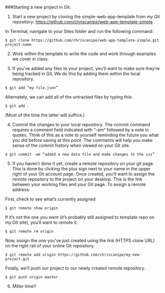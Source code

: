 

###Starting a new project in Git.


 1. Start a new project by cloning the simple-web-app-template from my Git repository:
 https://github.com/chriscanipe/web-app-template-simple

 In Terminal, navigate to your Sites folder and run the following command:
 ```
 $ git clone https://github.com/chriscanipe/web-app-template-simple.git project-name
 ```


 2. Work within the template to write the code and work through examples we cover in class.

 3. If you’ve added any files to your project, you’ll want to make sure they’re being tracked in Git. We do this by adding them  within the local repository.

 ```
 $ git add “my-file.json”
 ```
 Alternately, we can add all of the untracked files by typing this:
 ```
 $ git add .
 ```
 (Most of the time the latter will suffice.)


 4. Commit the changes to your local repository. The commit command requires a comment field indicated with “-am” followed by a note in quotes. Think of this as a note to yourself reminding the future you what you did before saving at this point. The comments will help you make sense of the commit history when viewed on your Git site.
 ```
 $ git commit -am “added a new data file and made changes to the css”
 ```

 5. If you haven’t done it yet, create a remote repository on your git page. This is done by clicking the plus sign next to your name in the upper right of your Git account page. Once created, you’ll want to assign the remote repository to the project on your desktop. This is the link between your working files and your Git page. To assign a remote address:

 First, check to see what’s currently assigned
 ```
 $ git remote show origin
 ```
 If it’s not the one you want (it’s probably still assigned to template repo on my Git site), you’ll want to remote it.
 ```
 $ git remote rm origin
 ```
 Now, assign the one you’ve just created using the link (HTTPS clone URL) on the right rail of your online Git repository.
 ```
 $ git remote add origin https://github.com/chriscanipe/my-new-project.git
 ```
 Finally, we’ll push our project to our newly created remote repository.
 ```
 $ git push origin master
 ```

 6. Miller time!!









